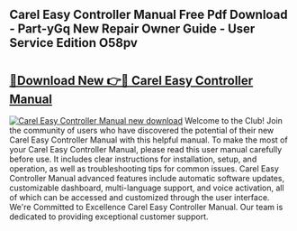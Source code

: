 ## Carel Easy Controller Manual Free Pdf Download - Part-yGq New Repair Owner Guide - User Service Edition O58pv

# <h2><a href="http://bc10454.oget.top/?id=Carel+Easy+Controller+Manual">🔗Download New 👉🔴 Carel Easy Controller Manual</a></h2>

[![Carel Easy Controller Manual new download](https://i.imgur.com/5g1atiW.png)](http://bc10454.oget.top/?id=Carel+Easy+Controller+Manual)
Welcome to the Club! Join the community of users who have discovered the potential of their new Carel Easy Controller Manual with this helpful manual. To make the most of your Carel Easy Controller Manual, please read this user manual carefully before use. It includes clear instructions for installation, setup, and operation, as well as troubleshooting tips for common issues. Carel Easy Controller Manual advanced features include automatic software updates, customizable dashboard, multi-language support, and voice activation, all of which can be accessed and customized through the user interface. We're Committed to Excellence Carel Easy Controller Manual. Our team is dedicated to providing exceptional customer support.
